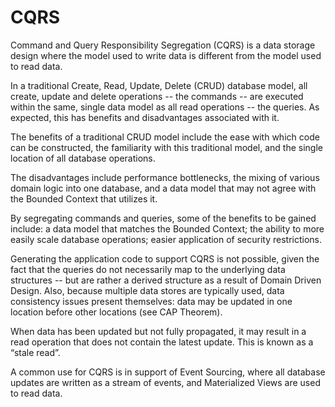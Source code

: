 # CQRS

Command and Query Responsibility Segregation (CQRS) is a data storage design where the model used to write data is different from the model used to read data.

In a traditional Create, Read, Update, Delete (CRUD) database model, all create, update and delete operations -- the commands -- are executed within the same, single data model as all read operations -- the queries. As expected, this has benefits and disadvantages associated with it.

The benefits of a traditional CRUD model include the ease with which code can be constructed, the familiarity with this traditional model, and the single location of all database operations.

The disadvantages include performance bottlenecks, the mixing of various domain logic into one database, and a data model that may not agree with the Bounded Context that utilizes it.

By segregating commands and queries, some of the benefits to be gained include: a data model that matches the Bounded Context; the ability to more easily scale database operations; easier application of security restrictions.

Generating the application code to support CQRS is not possible, given the fact that the queries do not necessarily map to the underlying data structures -- but are rather a derived structure as a result of Domain Driven Design. Also, because multiple data stores are typically used, data consistency issues present themselves: data may be updated in one location before other locations (see CAP Theorem).

When data has been updated but not fully propagated, it may result in a read operation that does not contain the latest update. This is known as a “stale read”.

A common use for CQRS is in support of Event Sourcing, where all database updates are written as a stream of events, and Materialized Views are used to read data. 
